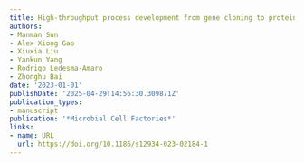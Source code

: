```yaml
---
title: High-throughput process development from gene cloning to protein production
authors:
- Manman Sun
- Alex Xiong Gao
- Xiuxia Liu
- Yankun Yang
- Rodrigo Ledesma‐Amaro
- Zhonghu Bai
date: '2023-01-01'
publishDate: '2025-04-29T14:56:30.309871Z'
publication_types:
- manuscript
publication: '*Microbial Cell Factories*'
links:
- name: URL
  url: https://doi.org/10.1186/s12934-023-02184-1
---
```


